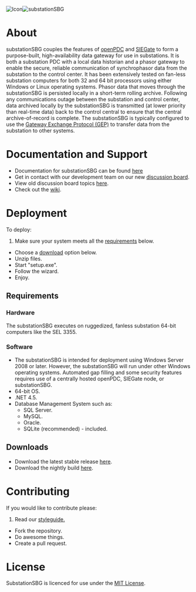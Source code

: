 ![Icon](http://www.gridprotectionalliance.org/images/products/icons%2064/substationSBG.png)![substationSBG](http://www.gridprotectionalliance.org/images/products/substationSBG.png)
# About
substationSBG couples the features of [openPDC](https://github.com/GridProtectionAlliance/openPDC) and [SIEGate](https://github.com/GridProtectionAlliance/SIEGate) to form a purpose-built, high-availability data gateway for use in substations. It is both a substation PDC with a local data historian and a phasor gateway to enable the secure, reliable communication of synchrophasor data from the substation to the control center. It has been extensively tested on fan-less substation computers for both 32 and 64 bit processors using either Windows or Linux operating systems.
Phasor data that moves through the substationSBG is persisted locally in a short-term rolling archive. Following any communications outage between the substation and control center, data archived locally by the substationSBG is transmitted (at lower priority than real-time data) back to the control central to ensure that the central archive-of-record is complete. The substationSBG is typically configured to use the [Gateway Exchange Protocol (GEP)](http://www.gridprotectionalliance.org/docs/products/gsf/gep-overview.pdf) to transfer data from the substation to other systems.

# Documentation and Support

* Documentation for substationSBG can be found [here](https://github.com/GridProtectionAlliance/substationSBG/blob/master/Source/Documentation/wiki/Substation_Secure_Buffered_Gateway.md)
* Get in contact with our development team on our new [discussion board](http://discussions.gridprotectionalliance.org/c/gpa-products/substation-sbg).
* View old discussion board topics [here](http://substationsbg.codeplex.com/discussions).
* Check out the [wiki](https://gridprotectionalliance.org/wiki/doku.php?id=substationsbg:overview).

# Deployment
To deploy:

1. Make sure your system meets all the [requirements](#requirements) below.
* Choose a [download](#downloads) option below.
* Unzip files.
* Start "setup.exe".
* Follow the wizard.
* Enjoy.

## Requirements
### Hardware
The substationSBG executes on ruggedized, fanless substation 64-bit computers like the SEL 3355.
### Software
* The substationSBG is intended for deployment using Windows Server 2008 or later. However, the substationSBG will run under other Windows operating systems. Automated gap filling and some security features requires use of a centrally hosted openPDC, SIEGate node, or substationSBG.
* 64-bit OS.
* .NET 4.5.
* Database Management System such as:
  * SQL Server.
  * MySQL.
  * Oracle.
  * SQLite (recommended) - included.

## Downloads
* Download the latest stable release [here](http://substationsbg.codeplex.com/downloads/get/917087).
* Download the nightly build [here](http://gridprotectionalliance.org/nightlybuilds/substationSBG/Beta/substationSBG.Installs.zip).

# Contributing
If you would like to contribute please:

1. Read our [styleguide.](https://www.gridprotectionalliance.org/docs/GPA_Coding_Guidelines_2011_03.pdf)
* Fork the repository.
* Do awesome things.
* Create a pull request.

# License
SubstationSBG is licenced for use under the [MIT License](https://opensource.org/licenses/MIT).
